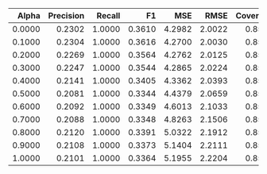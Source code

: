 |   Alpha |   Precision |   Recall |     F1 |    MSE |   RMSE |   Coverage |   Diversity |
|--------:|------------:|---------:|-------:|-------:|-------:|-----------:|------------:|
|  0.0000 |      0.2302 |   1.0000 | 0.3610 | 4.2982 | 2.0022 |     0.8500 |      0.9531 |
|  0.1000 |      0.2304 |   1.0000 | 0.3616 | 4.2700 | 2.0030 |     0.8500 |      0.9531 |
|  0.2000 |      0.2269 |   1.0000 | 0.3564 | 4.2762 | 2.0125 |     0.8500 |      0.9531 |
|  0.3000 |      0.2247 |   1.0000 | 0.3544 | 4.2865 | 2.0224 |     0.8500 |      0.9531 |
|  0.4000 |      0.2141 |   1.0000 | 0.3405 | 4.3362 | 2.0393 |     0.8500 |      0.9531 |
|  0.5000 |      0.2081 |   1.0000 | 0.3344 | 4.4379 | 2.0659 |     0.8500 |      0.9531 |
|  0.6000 |      0.2092 |   1.0000 | 0.3349 | 4.6013 | 2.1033 |     0.8500 |      0.9531 |
|  0.7000 |      0.2088 |   1.0000 | 0.3348 | 4.8263 | 2.1506 |     0.8500 |      0.9531 |
|  0.8000 |      0.2120 |   1.0000 | 0.3391 | 5.0322 | 2.1912 |     0.8500 |      0.9531 |
|  0.9000 |      0.2108 |   1.0000 | 0.3373 | 5.1404 | 2.2111 |     0.8500 |      0.9531 |
|  1.0000 |      0.2101 |   1.0000 | 0.3364 | 5.1955 | 2.2204 |     0.8500 |      0.9531 |